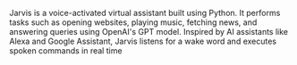 Jarvis is a voice-activated virtual assistant built using Python. It performs tasks such as opening websites, playing music, fetching news, and answering queries using OpenAI's GPT model. Inspired by AI assistants like Alexa and Google Assistant, Jarvis listens for a wake word and executes spoken commands in real time
